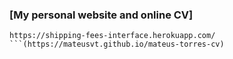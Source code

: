 ### [My personal website and online CV]
```
https://shipping-fees-interface.herokuapp.com/
```(https://mateusvt.github.io/mateus-torres-cv)

